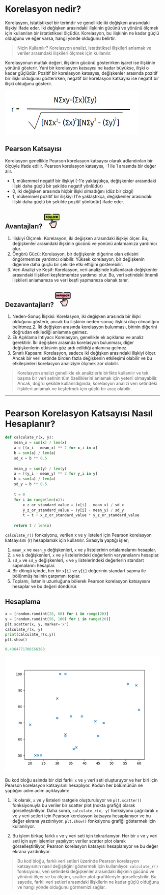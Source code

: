 # Korelasyon nedir?
Korelasyon, istatistiksel bir terimdir ve genellikle iki değişken arasındaki ilişkiyi ifade eder. İki değişken arasındaki ilişkinin gücünü ve yönünü ölçmek için kullanılan bir istatistiksel ölçüdür. Korelasyon, bu ilişkinin ne kadar güçlü olduğunu ve eğer varsa, hangi yönde olduğunu belirtir.

>Niçin Kullanılır?
>Korelasyon analizi, istatistiksel ilişkileri anlamak ve veriler arasındaki ilişkileri ölçmek için kullanılır.

Korelasyonun mutlak değeri, ilişkinin gücünü gösterirken işaret ise ilişkinin yönünü gösterir. Yani bir korelasyon katsayısı ne kadar büyükse, ilişki o kadar güçlüdür. Pozitif bir korelasyon katsayısı, değişkenler arasında pozitif bir ilişki olduğunu gösterirken, negatif bir korelasyon katsayısı ise negatif bir ilişki olduğunu gösterir.

<img src="/pearson-formula.png" alt="Pearson"/>

## Pearson Katsayısı
Korelasyon genellikle Pearson korelasyon katsayısı olarak adlandırılan bir ölçüyle ifade edilir. Pearson korelasyon katsayısı, -1 ile 1 arasında bir değer alır.

* 1, mükemmel negatif bir ilişkiyi (-1'e yaklaştıkça, değişkenler arasındaki ilişki daha güçlü bir şekilde negatif yönlüdür)
* 0, iki değişken arasında hiçbir ilişki olmadığını (düz bir çizgi)
* 1, mükemmel pozitif bir ilişkiyi (1'e yaklaştıkça, değişkenler arasındaki ilişki daha güçlü bir şekilde pozitif yönlüdür) ifade eder.

## Avantajları? <img src="/follow.png" alt="advantage" style="height:50px; width:50px;"/>
1. İlişkiyi Ölçmek: Korelasyon, iki değişken arasındaki ilişkiyi ölçer. Bu, değişkenler arasındaki ilişkinin gücünü ve yönünü anlamamıza yardımcı olur. 
2. Öngörü Gücü: Korelasyon, bir değişkenin diğerine olan etkisini öngörmemize yardımcı olabilir. Yüksek korelasyon, bir değişkenin diğerine daha güçlü bir şekilde etki ettiğini gösterebilir.
3. Veri Analizi ve Keşif: Korelasyon, veri analizinde kullanılarak değişkenler arasındaki ilişkileri keşfetmemize yardımcı olur. Bu, veri setindeki önemli ilişkileri anlamamıza ve veri keşfi yapmamıza olanak tanır.

## Dezavantajları? <img src="/unfollow.png" alt="disadvantage" style="height:50px; width:50px;"/>
1. Neden-Sonuç İlişkisi: Korelasyon, iki değişken arasında bir ilişki olduğunu gösterir, ancak bu ilişkinin neden-sonuç ilişkisi olup olmadığını belirtmez.2. İki değişken arasında korelasyon bulunması, birinin diğerini doğrudan etkilediği anlamına gelmez.
3. Ek Açıklama İhtiyacı: Korelasyon, genellikle ek açıklama ve analiz gerektirir. İki değişken arasında korelasyon bulunması, diğer değişkenlerin etkisinin  göz ardı edildiği anlamına gelmez.
4. Sınırlı Kapsam: Korelasyon, sadece iki değişken arasındaki ilişkiyi ölçer. Ancak bir veri setinde birden fazla değişkenin etkileşimi olabilir ve bu etkileşimleri korelasyon analiziyle ölçmek zor olabilir.

>Korelasyon analizi genellikle ek analizlerle birlikte kullanılır ve tek başına bir veri setinin tüm özelliklerini anlamak için yeterli olmayabilir. Ancak, doğru şekilde kullanıldığında, korelasyon analizi veri setindeki ilişkileri anlamak ve keşfetmek için güçlü bir araç olabilir.

---

# Pearson Korelasyon Katsayısı Nasıl Hesaplanır?

```Python
def calculate_r(x, y):
    mean_x = sum(x) / len(x)
    a = [(x_i - mean_x) ** 2 for x_i in x]
    b = sum(a) / len(a)
    sd_x = b ** 0.5

    mean_y = sum(y) / len(y)
    a = [(y_i - mean_y) ** 2 for y_i in y]
    b = sum(a) / len(a)
    sd_y = b ** 0.5

    t = 0
    for i in range(len(x)):
        x_z_or_standard_value = (x[i] - mean_x) / sd_x
        y_z_or_standard_value = (y[i] - mean_y) / sd_y
        t = t + x_z_or_standard_value * y_z_or_standard_value

    return t / len(x)
```

`calculate_r()` fonksiyonu, verilen x ve y listeleri için Pearson korelasyon katsayısını (r) hesaplamak için kullanılır. Sırasıyla yaptığı işler;
1. `mean_x` ve `mean_y` değişkenleri, `x` ve `y` listelerinin ortalamalarını hesaplar.
2. `a` ve `b` değişkenleri, `x` ve `y` listelerindeki değerlerin varyanslarını hesaplar.
3. `sd_x` ve `sd_y` değişkenleri, `x` ve `y` listelerindeki değerlerin standart sapmalarını hesaplar.
4. Bir döngü içinde, her bir `x[i]` ve `y[i]` değerinin standart sapma ile bölünmüş halinin çarpımını toplar.
5. Toplamı, listenin uzunluğuna bölerek Pearson korelasyon katsayısını hesaplar ve bu değeri döndürür.

## Hesaplama

```Python
x = [random.randint(20, 60) for i in range(20)]
y = [random.randint(50, 100) for i in range(20)]
plt.scatter(x, y, marker='x')
calculate_r(x, y)
print(calculate_r(x,y))
plt.show()
```
```Python
0.4364771706566383
```

<img src="/cıktı.png" alt="Print func"/>

Bu kod bloğu aslında bir dizi farklı `x` ve `y` veri seti oluşturuyor ve her biri için Pearson korelasyon katsayısını hesaplıyor. Kodun her bölümünün ne yaptığını adım adım açıklayalım:

1. İlk olarak, `x` ve `y` listeleri rastgele oluşturuluyor ve `plt.scatter()` fonksiyonuyla bu veriler bir scatter plot (nokta grafiği) olarak görselleştiriliyor. Daha sonra, `calculate_r(x, y)` fonksiyonu çağrılarak `x` ve `y` veri setleri için Pearson korelasyon katsayısı hesaplanıyor ve bu değer ekrana yazdırılıyor. `plt.show()` fonksiyonu grafiği göstermek için kullanılıyor.

2. Bu işlem birkaç farklı `x` ve `y` veri seti için tekrarlanıyor. Her bir `x` ve `y` veri seti için aynı işlemler yapılıyor: veriler scatter plot olarak görselleştiriliyor, Pearson korelasyon katsayısı hesaplanıyor ve bu değer ekrana yazdırılıyor.

>Bu kod bloğu, farklı veri setleri üzerinde Pearson korelasyon katsayısının nasıl değiştiğini göstermek için kullanılıyor. `calculate_r()` fonksiyonu, veri setindeki değişkenler arasındaki ilişkinin gücünü ve yönünü ölçer ve bu ölçüm, scatter plot grafikleriyle görselleştirilir. Bu sayede, farklı veri setleri arasındaki ilişkilerin ne kadar güçlü olduğunu ve hangi yönde olduğunu görmemizi sağlar.
